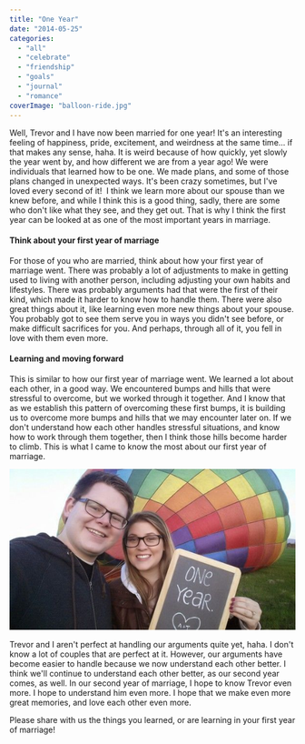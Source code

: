 ```yaml
---
title: "One Year"
date: "2014-05-25"
categories: 
  - "all"
  - "celebrate"
  - "friendship"
  - "goals"
  - "journal"
  - "romance"
coverImage: "balloon-ride.jpg"
---
```


Well, Trevor and I have now been married for one year! It's an interesting feeling of happiness, pride, excitement, and weirdness at the same time... if that makes any sense, haha. It is weird because of how quickly, yet slowly the year went by, and how different we are from a year ago! We were individuals that learned how to be one. We made plans, and some of those plans changed in unexpected ways. It's been crazy sometimes, but I've loved every second of it!  I think we learn more about our spouse than we knew before, and while I think this is a good thing, sadly, there are some who don't like what they see, and they get out. That is why I think the first year can be looked at as one of the most important years in marriage.

#### Think about your first year of marriage

For those of you who are married, think about how your first year of marriage went. There was probably a lot of adjustments to make in getting used to living with another person, including adjusting your own habits and lifestyles. There was probably arguments had that were the first of their kind, which made it harder to know how to handle them. There were also great things about it, like learning even more new things about your spouse. You probably got to see them serve you in ways you didn't see before, or make difficult sacrifices for you. And perhaps, through all of it, you fell in love with them even more.

#### Learning and moving forward

This is similar to how our first year of marriage went. We learned a lot about each other, in a good way. We encountered bumps and hills that were stressful to overcome, but we worked through it together. And I know that as we establish this pattern of overcoming these first bumps, it is building us to overcome more bumps and hills that we may encounter later on. If we don't understand how each other handles stressful situations, and know how to work through them together, then I think those hills become harder to climb. This is what I came to know the most about our first year of marriage.

![important years in marriage, first year of marriage, things to learn in the first year of marriage, celebrating one year anniversary](/images/20140522_061841-1.jpg)

Trevor and I aren't perfect at handling our arguments quite yet, haha. I don't know a lot of couples that are perfect at it. However, our arguments have become easier to handle because we now understand each other better. I think we'll continue to understand each other better, as our second year comes, as well. In our second year of marriage, I hope to know Trevor even more. I hope to understand him even more. I hope that we make even more great memories, and love each other even more.

Please share with us the things you learned, or are learning in your first year of marriage!
